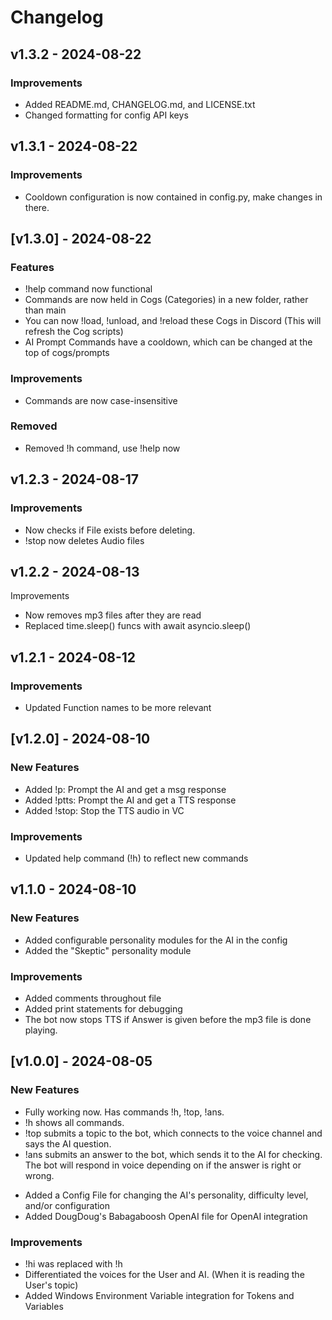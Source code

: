 # Changelog

## v1.3.2 - 2024-08-22

### Improvements
- Added README.md, CHANGELOG.md, and LICENSE.txt
- Changed formatting for config API keys

## v1.3.1 - 2024-08-22

### Improvements
- Cooldown configuration is now contained in config.py, make changes in there.

## [v1.3.0] - 2024-08-22

### Features
- !help command now functional
- Commands are now held in Cogs (Categories) in a new folder, rather than main
- You can now !load, !unload, and !reload these Cogs in Discord (This will refresh the Cog scripts)
- AI Prompt Commands have a cooldown, which can be changed at the top of cogs/prompts

### Improvements
- Commands are now case-insensitive

### Removed
- Removed !h command, use !help now

## v1.2.3 - 2024-08-17

### Improvements
- Now checks if File exists before deleting.
- !stop now deletes Audio files

## v1.2.2 - 2024-08-13

Improvements

- Now removes mp3 files after they are read
- Replaced time.sleep() funcs with await asyncio.sleep()

## v1.2.1 - 2024-08-12

### Improvements
- Updated Function names to be more relevant

## [v1.2.0] - 2024-08-10

### New Features
- Added !p: Prompt the AI and get a msg response
- Added !ptts: Prompt the AI and get a TTS response
- Added !stop: Stop the TTS audio in VC

### Improvements
- Updated help command (!h) to reflect new commands

## v1.1.0 - 2024-08-10

### New Features
- Added configurable personality modules for the AI in the config
- Added the "Skeptic" personality module

### Improvements
- Added comments throughout file
- Added print statements for debugging
- The bot now stops TTS if Answer is given before the mp3 file is done playing.

## [v1.0.0] - 2024-08-05

### New Features

- Fully working now. Has commands !h, !top, !ans.
- !h shows all commands.
- !top submits a topic to the bot, which connects to the voice channel and says the AI question.
- !ans submits an answer to the bot, which sends it to the AI for checking. The bot will respond in voice depending on if the answer is right or wrong.
+ Added a Config File for changing the AI's personality, difficulty level, and/or configuration
+ Added DougDoug's Babagaboosh OpenAI file for OpenAI integration

### Improvements

- !hi was replaced with !h
- Differentiated the voices for the User and AI. (When it is reading the User's topic)
- Added Windows Environment Variable integration for Tokens and Variables
